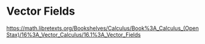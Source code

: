 # Vector Fields

https://math.libretexts.org/Bookshelves/Calculus/Book%3A_Calculus_(OpenStax)/16%3A_Vector_Calculus/16.1%3A_Vector_Fields

